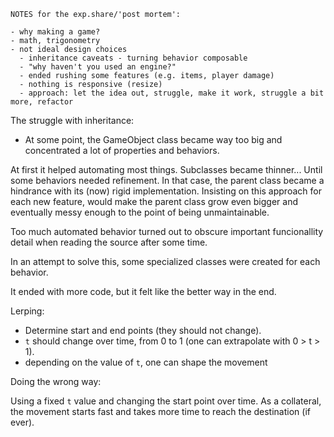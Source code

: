 ```
NOTES for the exp.share/'post mortem':

- why making a game?
- math, trigonometry
- not ideal design choices
  - inheritance caveats - turning behavior composable
  - "why haven't you used an engine?"
  - ended rushing some features (e.g. items, player damage)
  - nothing is responsive (resize)
  - approach: let the idea out, struggle, make it work, struggle a bit more, refactor
```

The struggle with inheritance:

- At some point, the GameObject class became way too big and concentrated a lot of properties and behaviors.

At first it helped automating most things. Subclasses became thinner... Until some behaviors needed refinement.
In that case, the parent class became a hindrance with its (now) rigid implementation.
Insisting on this approach for each new feature, would make the parent class grow even bigger and eventually messy enough to the point of being unmaintainable.

Too much automated behavior turned out to obscure important funcionallity detail when reading the source after some time.

In an attempt to solve this, some specialized classes were created for each behavior.

It ended with more code, but it felt like the better way in the end.

Lerping:

- Determine start and end points (they should not change).
- `t` should change over time, from 0 to 1 (one can extrapolate with 0 > t > 1).
- depending on the value of `t`, one can shape the movement

Doing the wrong way:

Using a fixed `t` value and changing the start point over time. As a collateral, the movement starts fast and takes more time to reach the destination (if ever).
